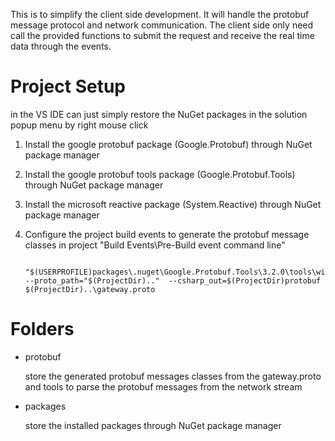 This is to simplify the client side development. It will handle the protobuf
message protocol and network communication. The client side only need call
the provided functions to submit the request and receive the real time data
through the events.

# Project Setup
	
in the VS IDE can just simply restore the NuGet packages in the solution popup menu by right mouse click

1. Install the google protobuf package (Google.Protobuf) through NuGet package manager
2. Install the google protobuf tools package (Google.Protobuf.Tools) through NuGet package manager  
3. Install the microsoft reactive package (System.Reactive) through NuGet package manager  
4. Configure the project build events to generate the protobuf message classes in project "Build Events\Pre-Build event command line"

		"$(USERPROFILE)packages\.nuget\Google.Protobuf.Tools\3.2.0\tools\windows_x64\protoc.exe"  --proto_path="$(ProjectDir).."  --csharp_out=$(ProjectDir)protobuf  $(ProjectDir)..\gateway.proto
	
# Folders

* protobuf

  store the generated protobuf messages classes from the gateway.proto
  and tools to parse the protobuf messages from the network stream

* packages
	
  store the installed packages through NuGet package manager








